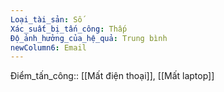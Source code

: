 ```yaml
---
Loại_tài_sản: Số
Xác_suất_bị_tấn_công: Thấp
Độ_ảnh_hưởng_của_hệ_quả: Trung bình
newColumn6: Email
---
```

Điểm_tấn_công:: [[Mất điện thoại]], [[Mất laptop]]
